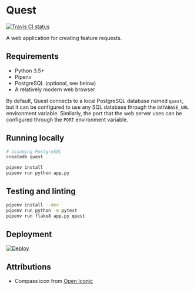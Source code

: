 # Quest

[![Travis CI status](https://travis-ci.org/jdanford/quest.svg?branch=master)](https://travis-ci.org/jdanford/quest)

A web application for creating feature requests.

## Requirements

- Python 3.5+
- Pipenv
- PostgreSQL (optional, see below)
- A relatively modern web browser

By default, Quest connects to a local PostgreSQL database named `quest`, but it can be configured to use any SQL database through the `DATABASE_URL` environment variable. Similarly, the port that the web server uses can be configured through the `PORT` environment variable.

## Running locally

```sh
# assuming PostgreSQL
createdb quest

pipenv install
pipenv run python app.py
```

## Testing and linting

```sh
pipenv install --dev
pipenv run python -m pytest
pipenv run flake8 app.py quest
```

## Deployment

[![Deploy](https://www.herokucdn.com/deploy/button.svg)](https://heroku.com/deploy)

## Attributions

- Compass icon from [Open Iconic](https://useiconic.com/open)
